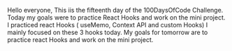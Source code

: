 Hello everyone,
This iis the fifteenth day of the 100DaysOfCode Challenge.
Today my goals were to practice React Hooks and work on the mini project.
I practiced react Hooks ( useMemo, Context API and custom Hooks) I mainly focused on these 3 hooks today.
My goals for tomorrow are to practice react Hooks and work on the mini project.